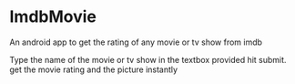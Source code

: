 # ImdbMovie
An android app to get the rating of any movie or tv show from imdb

Type the name of the movie or tv show in the textbox provided
hit submit.
get the movie rating and the picture instantly
